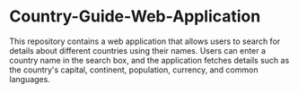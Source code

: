 # Country-Guide-Web-Application
This repository contains a web application that allows users to search for details about different countries using their names. Users can enter a country name in the search box, and the application fetches details such as the country's capital, continent, population, currency, and common languages.
